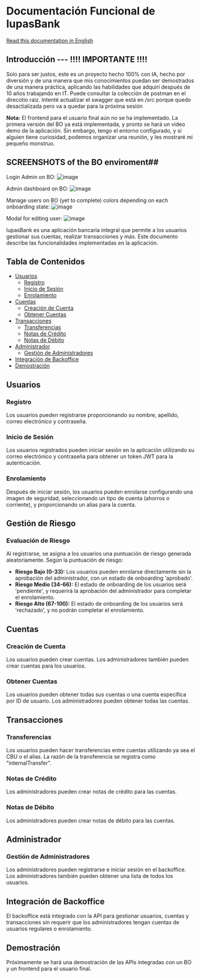 # Documentación Funcional de lupasBank

[Read this documentation in English](README.md)

## Introducción --- !!!! IMPORTANTE !!!!
Solo para ser justos, este es un proyecto hecho 100% con IA, hecho por diversión y de una manera que mis conocimientos puedan ser demostrados de una manera práctica, aplicando las habilidades que adquirí después de 10 años trabajando en IT. Puede consultar la colección de postman en el direcotio raiz. Intenté actualizar el swagger que está en /src porque quedo desactializada pero va a quedar para  la próxima sesión

**Nota:** El frontend para el usuario final aún no se ha implementado. La primera versión del BO ya está implementada, y pronto se hará un video demo de la aplicación. Sin embargo, tengo el entorno configurado, y si alguien tiene curiosidad, podemos organizar una reunión, y les mostraré mi pequeño monstruo.

## SCREENSHOTS of the BO enviroment##
Login Admin on BO:
![image](https://github.com/calfmike/lupasBank/assets/49999749/b61f215e-fdc4-4f1e-8097-e20bd4750dd4)

Admin dashboard on BO:
![image](https://github.com/calfmike/lupasBank/assets/49999749/ca96e84c-30f6-47e0-9ab9-40ce297df3be)

Manage users on BO (yet to complete) colors depending on each onboarding state:
![image](https://github.com/calfmike/lupasBank/assets/49999749/f4284bdd-c0e0-4c7f-8b2c-83b973adb2ec)

Modal for editing user:
![image](https://github.com/calfmike/lupasBank/assets/49999749/9d97c084-faa3-42c7-9a30-8ed285365918)


lupasBank es una aplicación bancaria integral que permite a los usuarios gestionar sus cuentas, realizar transacciones y más. Este documento describe las funcionalidades implementadas en la aplicación.

## Tabla de Contenidos
- [Usuarios](#usuarios)
  - [Registro](#registro)
  - [Inicio de Sesión](#inicio-de-sesión)
  - [Enrolamiento](#enrolamiento)
- [Cuentas](#cuentas)
  - [Creación de Cuenta](#creación-de-cuenta)
  - [Obtener Cuentas](#obtener-cuentas)
- [Transacciones](#transacciones)
  - [Transferencias](#transferencias)
  - [Notas de Crédito](#notas-de-crédito)
  - [Notas de Débito](#notas-de-débito)
- [Administrador](#administrador)
  - [Gestión de Administradores](#gestión-de-administradores)
- [Integración de Backoffice](#integración-de-backoffice)
- [Demostración](#demostración)

## Usuarios

### Registro
Los usuarios pueden registrarse proporcionando su nombre, apellido, correo electrónico y contraseña.

### Inicio de Sesión
Los usuarios registrados pueden iniciar sesión en la aplicación utilizando su correo electrónico y contraseña para obtener un token JWT para la autenticación.

### Enrolamiento
Después de iniciar sesión, los usuarios pueden enrolarse configurando una imagen de seguridad, seleccionando un tipo de cuenta (ahorros o corriente), y proporcionando un alias para la cuenta.

## Gestión de Riesgo

### Evaluación de Riesgo
Al registrarse, se asigna a los usuarios una puntuación de riesgo generada aleatoriamente. Según la puntuación de riesgo:
- **Riesgo Bajo (0-33):** Los usuarios pueden enrolarse directamente sin la aprobación del administrador, con un estado de onboarding 'aprobado'.
- **Riesgo Medio (34-66):** El estado de onboarding de los usuarios será 'pendiente', y requerirá la aprobación del administrador para completar el enrolamiento.
- **Riesgo Alto (67-100):** El estado de onboarding de los usuarios será 'rechazado', y no podrán completar el enrolamiento.

## Cuentas

### Creación de Cuenta
Los usuarios pueden crear cuentas. Los administradores también pueden crear cuentas para los usuarios.

### Obtener Cuentas
Los usuarios pueden obtener todas sus cuentas o una cuenta específica por ID de usuario. Los administradores pueden obtener todas las cuentas.

## Transacciones

### Transferencias
Los usuarios pueden hacer transferencias entre cuentas utilizando ya sea el CBU o el alias. La razón de la transferencia se registra como "internalTransfer".

### Notas de Crédito
Los administradores pueden crear notas de crédito para las cuentas.

### Notas de Débito
Los administradores pueden crear notas de débito para las cuentas.

## Administrador

### Gestión de Administradores
Los administradores pueden registrarse e iniciar sesión en el backoffice. Los administradores también pueden obtener una lista de todos los usuarios.

## Integración de Backoffice
El backoffice está integrado con la API para gestionar usuarios, cuentas y transacciones sin requerir que los administradores tengan cuentas de usuarios regulares o enrolamiento.

## Demostración
Próximamente se hará una demostración de las APIs integradas con un BO y un frontend para el usuario final.
